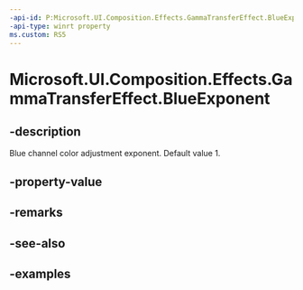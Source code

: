 ```yaml
---
-api-id: P:Microsoft.UI.Composition.Effects.GammaTransferEffect.BlueExponent
-api-type: winrt property
ms.custom: RS5
---
```


<!-- Property syntax.
public float BlueExponent { get;  set; }
-->

# Microsoft.UI.Composition.Effects.GammaTransferEffect.BlueExponent

## -description
Blue channel color adjustment exponent. Default value 1.

## -property-value

## -remarks

## -see-also

## -examples

